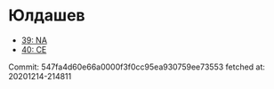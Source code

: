 # Юлдашев
- [39: NA](39.md)
- [40: CE](40.md)

Commit: 547fa4d60e66a0000f3f0cc95ea930759ee73553
 fetched at: 20201214-214811
